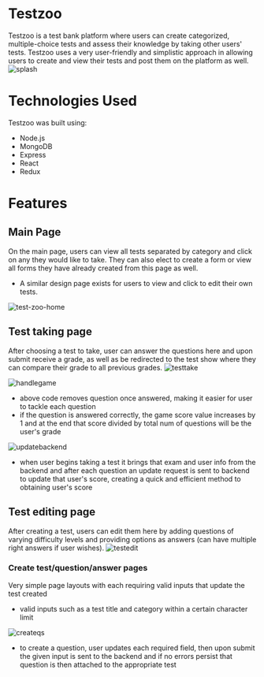 # Testzoo
Testzoo is a test bank platform where users can create categorized, multiple-choice tests and assess their knowledge by taking other users' tests. Testzoo uses a very user-friendly and simplistic approach in allowing users to create and view their tests and post them on the platform as well.
![splash](https://user-images.githubusercontent.com/58091313/79033626-8d8d1180-7b64-11ea-9a54-19431e34361b.png)

# Technologies Used
Testzoo was built using:
- Node.js
- MongoDB
- Express
- React
- Redux

# Features
## Main Page
On the main page, users can view all tests separated by category and click on any they would like to take. They can also elect to create a form or view all forms they have already created from this page as well.
- A similar design page exists for users to view and click to edit their own tests.

![test-zoo-home](https://user-images.githubusercontent.com/58091313/78843392-8a085780-79b7-11ea-93b2-657b096d92e5.png)

## Test taking page
After choosing a test to take, user can answer the questions here and upon submit receive a grade, as well as be redirected to the test show where they can compare their grade to all previous grades.
![testtake](https://user-images.githubusercontent.com/58091313/79033477-73066880-7b63-11ea-975c-be8cf59455c0.png)

![handlegame](https://user-images.githubusercontent.com/58091313/79409587-2d76e080-7f53-11ea-866a-de3c3ebb46fd.png)
- above code removes question once answered, making it easier for user to tackle each question
- if the question is answered correctly, the game score value increases by 1 and at the end that score divided by total num of questions will be the user's grade

![updatebackend](https://user-images.githubusercontent.com/58091313/79411627-23a3ac00-7f58-11ea-92a6-7901d2df34f9.png)
- when user begins taking a test it brings that exam and user info from the backend and after each question an update request is sent to backend to update that user's score, creating a quick and efficient method to obtaining user's score

## Test editing page
After creating a test, users can edit them here by adding questions of varying difficulty levels and providing options as answers (can have multiple right answers if user wishes).
![testedit](https://user-images.githubusercontent.com/58091313/79033501-8fa2a080-7b63-11ea-82fa-19aec8f27a5f.png)


### Create test/question/answer pages
Very simple page layouts with each requiring valid inputs that update the test created
- valid inputs such as a test title and category within a certain character limit

![createqs](https://user-images.githubusercontent.com/58091313/79412740-12a86a00-7f5b-11ea-8133-385de8269188.png)
- to create a question, user updates each required field, then upon submit the given input is sent to the backend and if no errors persist that question is then attached to the appropriate test 


